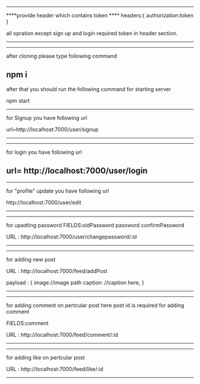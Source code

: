 ****************************************************************************
  ****provide header which contains token ****
  headers:{
        authorization:token
    }

all opration except sign up and login required token in header section.
****************************************************************************
---------------------------------------------------------------------------------------

after cloning please type following command

npm i
---------------------------------------------------------------------------------------
after that you should run the following command for starting server

npm start

---------------------------------------------------------------------------------------
for Signup you have following url
 
 
 url=http://localhost:7000/user/signup

---------------------------------------------------------------------------------------


---------------------------------------------------------------------------------------
 for login you have following url

  url= http://localhost:7000/user/login
---------------------------------------------------------------------------------------



---------------------------------------------------------------------------------------
for "profile" update you have following url

http://localhost:7000/user/edit


---------------------------------------------------------------------------------------



---------------------------------------------------------------------------------------
for upadting password
FIELDS:oldPassword password confirmPassword

URL : http://localhost:7000/user/changepassword/:id

---------------------------------------------------------------------------------------



---------------------------------------------------------------------------------------
for adding new post

URL : http://localhost:7000/feed/addPost

payload : {
            image://image path
            caption: //caption here,
        }

---------------------------------------------------------------------------------------


---------------------------------------------------------------------------------------
for adding comment on pertcular post
here post id is required for adding comment

FIELDS:comment

URL : http://localhost:7000/feed/comment/:id

---------------------------------------------------------------------------------------


---------------------------------------------------------------------------------------

for adding like on pertcular post

URL : http://localhost:7000/feed/like/:id

---------------------------------------------------------------------------------------